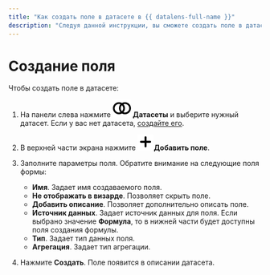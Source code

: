 ```yaml
---
title: "Как создать поле в датасете в {{ datalens-full-name }}"
description: "Следуя данной инструкции, вы сможете создать поле в датасете." 
---
```


# Создание поля

Чтобы создать поле в датасете:


1. На панели слева нажмите ![image](../../../_assets/datalens/datasets.svg) **Датасеты** и выберите нужный датасет. Если у вас нет датасета, [создайте его](create.md).
1. В верхней части экрана нажмите ![image](../../../_assets/plus-sign.svg)**Добавить поле**.
1. Заполните параметры поля. Обратите внимание на следующие поля формы:

   * **Имя**. Задает имя создаваемого поля.
   * **Не отображать в визарде**. Позволяет скрыть поле.
   * **Добавить описание**. Позволяет дополнительно описать поле.
   * **Источник данных**. Задает источник данных для поля. Если выбрано значение **Формула**, то в нижней части будет доступны поля создания формулы. 
   * **Тип**. Задает тип данных поля.
   * **Агрегация**. Задает тип агрегации.
   
1. Нажмите **Создать**. Поле появится в описании датасета.
